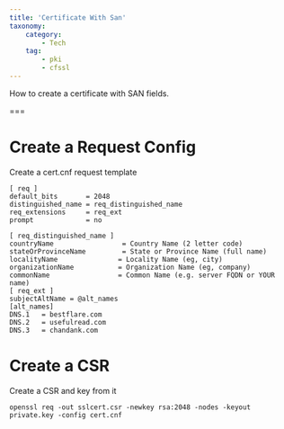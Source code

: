 ```yaml
---
title: 'Certificate With San'
taxonomy:
    category:
        - Tech
    tag:
        - pki
        - cfssl
---
```


How to create a certificate with SAN fields.

===

# Create a Request Config
Create a cert.cnf request template

```text
[ req ]
default_bits       = 2048
distinguished_name = req_distinguished_name
req_extensions     = req_ext
prompt             = no

[ req_distinguished_name ]
countryName                 = Country Name (2 letter code)
stateOrProvinceName         = State or Province Name (full name)
localityName               = Locality Name (eg, city)
organizationName           = Organization Name (eg, company)
commonName                 = Common Name (e.g. server FQDN or YOUR name)
[ req_ext ]
subjectAltName = @alt_names
[alt_names]
DNS.1   = bestflare.com
DNS.2   = usefulread.com
DNS.3   = chandank.com
```

# Create a CSR
Create a CSR and key from it


```text
openssl req -out sslcert.csr -newkey rsa:2048 -nodes -keyout private.key -config cert.cnf
```

